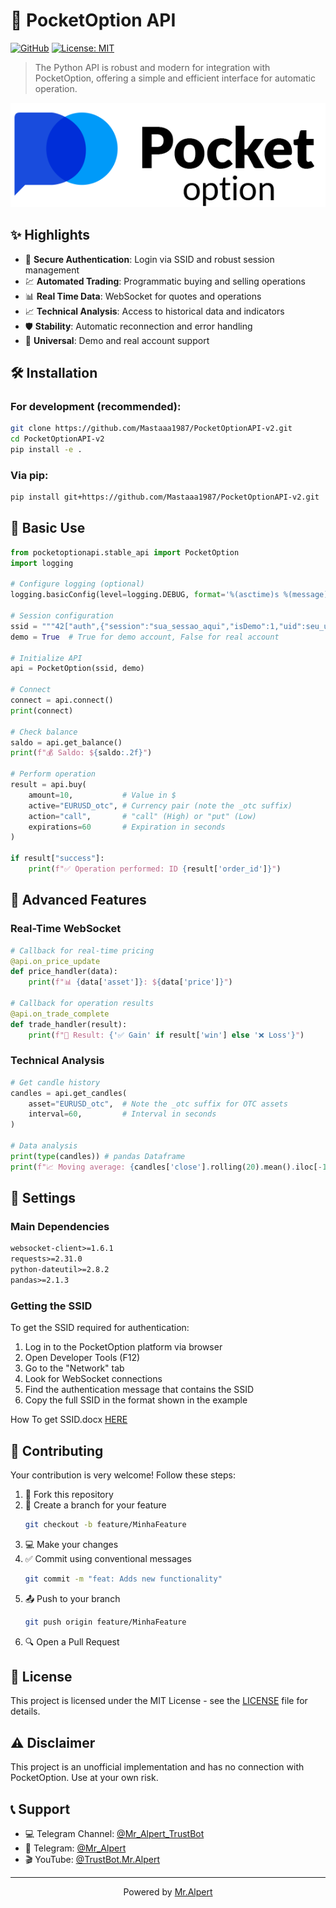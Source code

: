 # 🚀 PocketOption API

[![GitHub](https://img.shields.io/badge/GitHub-MrAlpert-blue?style=flat-square&logo=github)](https://github.com/MrAlpert)
[![License: MIT](https://img.shields.io/badge/License-MIT-yellow.svg?style=flat-square)](https://opensource.org/licenses/MIT)

> The Python API is robust and modern for integration with PocketOption, offering a simple and efficient interface for automatic operation.

![Preview of API](pocketoption.png)

## ✨ Highlights

- 🔐 **Secure Authentication**: Login via SSID and robust session management
- 💹 **Automated Trading**: Programmatic buying and selling operations
- 📊 **Real Time Data**: WebSocket for quotes and operations
- 📈 **Technical Analysis**: Access to historical data and indicators
- 🛡️ **Stability**: Automatic reconnection and error handling
- 🔄 **Universal**: Demo and real account support

## 🛠️ Installation

### For development (recommended):
```bash
git clone https://github.com/Mastaaa1987/PocketOptionAPI-v2.git
cd PocketOptionAPI-v2
pip install -e .
```

### Via pip:
```bash
pip install git+https://github.com/Mastaaa1987/PocketOptionAPI-v2.git
```

## 📖 Basic Use

```python
from pocketoptionapi.stable_api import PocketOption
import logging

# Configure logging (optional)
logging.basicConfig(level=logging.DEBUG, format='%(asctime)s %(message)s')

# Session configuration
ssid = """42["auth",{"session":"sua_sessao_aqui","isDemo":1,"uid":seu_uid_aqui,"platform":2}]"""
demo = True  # True for demo account, False for real account

# Initialize API
api = PocketOption(ssid, demo)

# Connect
connect = api.connect()
print(connect)

# Check balance
saldo = api.get_balance()
print(f"💰 Saldo: ${saldo:.2f}")

# Perform operation
result = api.buy(
    amount=10,           # Value in $
    active="EURUSD_otc", # Currency pair (note the _otc suffix)
    action="call",       # "call" (High) or "put" (Low)
    expirations=60       # Expiration in seconds
)

if result["success"]:
    print(f"✅ Operation performed: ID {result['order_id']}")
```

## 🎯 Advanced Features

### Real-Time WebSocket
```python
# Callback for real-time pricing
@api.on_price_update
def price_handler(data):
    print(f"📊 {data['asset']}: ${data['price']}")

# Callback for operation results
@api.on_trade_complete
def trade_handler(result):
    print(f"💫 Result: {'✅ Gain' if result['win'] else '❌ Loss'}")
```

### Technical Analysis
```python
# Get candle history
candles = api.get_candles(
    asset="EURUSD_otc",  # Note the _otc suffix for OTC assets
    interval=60,         # Interval in seconds
)

# Data analysis
print(type(candles)) # pandas Dataframe
print(f"📈 Moving average: {candles['close'].rolling(20).mean().iloc[-1]:.5f}")
```

## 🔧 Settings

### Main Dependencies
```txt
websocket-client>=1.6.1
requests>=2.31.0
python-dateutil>=2.8.2
pandas>=2.1.3
```

### Getting the SSID
To get the SSID required for authentication:

1. Log in to the PocketOption platform via browser
2. Open Developer Tools (F12)
3. Go to the "Network" tab
4. Look for WebSocket connections
5. Find the authentication message that contains the SSID
6. Copy the full SSID in the format shown in the example

How To get SSID.docx [HERE](https://github.com/MrAlpert/PocketOptionAPI/raw/refs/heads/master/How%20to%20get%20SSID.docx)

## 🤝 Contributing

Your contribution is very welcome! Follow these steps:

1. 🍴 Fork this repository
2. 🔄 Create a branch for your feature
   ```bash
   git checkout -b feature/MinhaFeature
   ```
3. 💻 Make your changes
4. ✅ Commit using conventional messages
   ```bash
   git commit -m "feat: Adds new functionality"
   ```
5. 📤 Push to your branch
   ```bash
   git push origin feature/MinhaFeature
   ```
6. 🔍 Open a Pull Request

## 📜 License

This project is licensed under the MIT License - see the [LICENSE](LICENSE) file for details.

## ⚠️ Disclaimer

This project is an unofficial implementation and has no connection with PocketOption. Use at your own risk.

## 📞 Support

- 💻 Telegram Channel: [@Mr_Alpert_TrustBot](https://t.me/Mr_Alpert_TrustBot)
- 💬 Telegram: [@Mr_Alpert](https://t.me/Mr_Alpert)
- 🎬 YouTube: [@TrustBot.Mr.Alpert](https://www.youtube.com/@TrustBot.Mr.Alpert)

---

<p align="center">
  Powered by <a href="https://github.com/MrAlpert">Mr.Alpert</a>
</p> 
